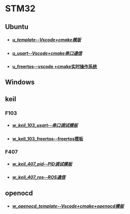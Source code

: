# STM32 
## Ubuntu

- ##### [u_template--Vscode+cmake模版](https://github.com/wys722040906/STM32/tree/u_template)

- ##### [u_usart--Vscode+cmake串口通信](https://github.com/wys722040906/STM32/tree/u_usart)

- **[u_freertos--vscode +cmake实时操作系统](https://github.com/wys722040906/STM32/tree/u_freertos)**

## Windows

## keil

### F103

- ##### [w_keil_103_usart--串口调试模板](https://github.com/wys722040906/STM32/tree/w_keil_103_usart)

- **[w_keil_103_freertos--freertos模板](https://github.com/wys722040906/STM32/tree/w_keil_103_freertos)**

### F407

- ##### [w_keil_407_pid--PID调试模板](https://github.com/wys722040906/STM32/tree/w_keil_407_pid)

- ##### [w_keil_407_ros--ROS通信](https://github.com/wys722040906/STM32/tree/w_keil_407_ros)

## openocd

- ##### [w_openocd_template--Vscode+cmake+openocd模板](https://github.com/wys722040906/STM32/tree/w_openocd_template)
